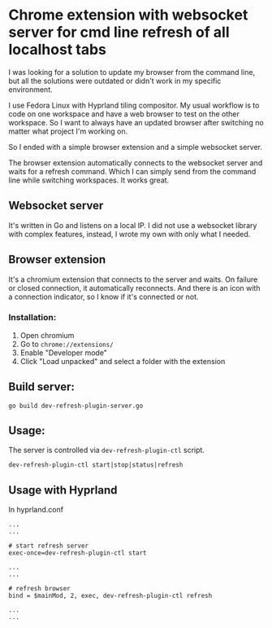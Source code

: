# Chrome extension with websocket server for cmd line refresh of all localhost tabs

I was looking for a solution to update my browser from the command line, but all the solutions were outdated or didn't work in my specific environment. 

I use Fedora Linux with Hyprland tiling compositor. My usual workflow is to code on one workspace and have a web browser to test on the other workspace. So I want to always have an updated browser after switching no matter what project I'm working on.

So I ended with a simple browser extension and a simple websocket server. 

The browser extension automatically connects to the websocket server and waits for a refresh command. Which I can simply send from the command line while switching workspaces. It works great.

## Websocket server
It's written in Go and listens on a local IP. I did not use a websocket library with complex features, instead, I wrote my own with only what I needed.

## Browser extension
It's a chromium extension that connects to the server and waits. On failure or closed connection, it automatically reconnects. And there is an icon with a connection indicator, so I know if it's connected or not.

### Installation:
1. Open chromium
2. Go to `chrome://extensions/`
3. Enable "Developer mode"
4. Click "Load unpacked" and select a folder with the extension

## Build server:
``` 
go build dev-refresh-plugin-server.go 
```

## Usage:
The server is controlled via `dev-refresh-plugin-ctl` script.

```
dev-refresh-plugin-ctl start|stop|status|refresh
```

## Usage with Hyprland

In hyprland.conf

```
...
...

# start refresh server
exec-once=dev-refresh-plugin-ctl start

... 
...

# refresh browser
bind = $mainMod, 2, exec, dev-refresh-plugin-ctl refresh

...
...
```

